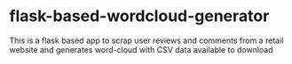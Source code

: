 # flask-based-wordcloud-generator
This is a flask based app to scrap user reviews and comments from a retail website and generates word-cloud with CSV data available to download
